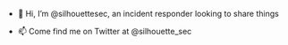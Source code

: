 - 👋 Hi, I’m @silhouettesec, an incident responder looking to share things

- 📫 Come find me on Twitter at @silhouette_sec
<!---
silhouettesec/silhouettesec is a ✨ special ✨ repository because its `README.md` (this file) appears on your GitHub profile.
You can click the Preview link to take a look at your changes.
--->
